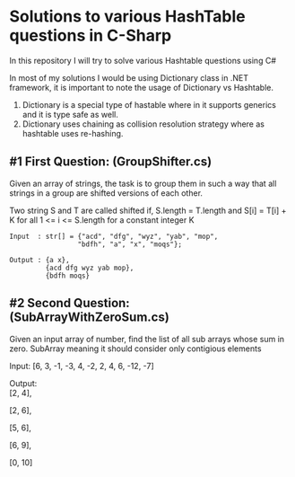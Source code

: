 # Solutions to various HashTable questions in C-Sharp

In this repository I will try to solve various Hashtable questions using C#

In most of my solutions I would be using Dictionary class in .NET framework, it is important to note the usage of Dictionary vs Hashtable.

1. Dictionary is a special type of hastable where in it supports generics and it is type safe as well.
2. Dictionary uses chaining as collision resolution strategy where as hashtable uses re-hashing.


#1 First Question: (GroupShifter.cs)
-------------------------------------------------------------------------------------------------------------------
  Given an array of strings, the task is to group them in such a way that all strings in a group are shifted versions of each other.

  Two string S and T are called shifted if,
  S.length = T.length 
  and
  S[i] = T[i] + K for all 1 <= i <= S.length  for a constant integer K

    Input  : str[] = {"acd", "dfg", "wyz", "yab", "mop",
                     "bdfh", "a", "x", "moqs"};

    Output : {a x}, 
             {acd dfg wyz yab mop},
             {bdfh moqs}

#2 Second Question: (SubArrayWithZeroSum.cs)
---------------------------------------------------------------------------------------------------------------------

Given an input array of number, find the list of all sub arrays whose sum in zero. 
SubArray meaning it should consider only contigious elements

Input:  [6, 3, -1, -3, 4, -2, 2, 4, 6, -12, -7]

Output:  
[2, 4],

[2, 6],

[5, 6],

[6, 9],

[0, 10]
